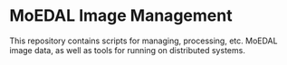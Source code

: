 # MoEDAL Image Management
This repository contains
scripts for managing, processing, etc. MoEDAL image data,
as well as tools for running on distributed systems.
